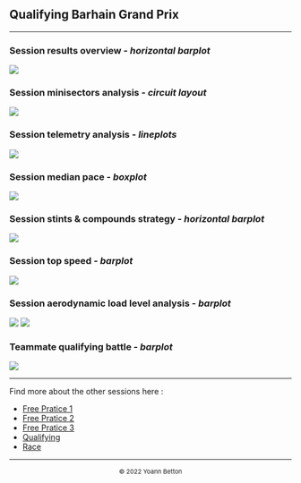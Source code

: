 ## Qualifying Barhain Grand Prix

---

### Session results overview - *horizontal barplot*

<img src="/output/2022-03-20_Bahrain_Grand_Prix/qualifying_results_overview_white.png?raw=true"/>

### Session minisectors analysis - *circuit layout*

<img src="/output/2022-03-20_Bahrain_Grand_Prix/qualifying_minisectors_analysis_white.png?raw=true"/>

### Session telemetry analysis - *lineplots*

<img src="/output/2022-03-20_Bahrain_Grand_Prix/qualifying_telemetry_analysis_white.png?raw=true"/>

### Session median pace - *boxplot*

<img src="/output/2022-03-20_Bahrain_Grand_Prix/qualifying_median_pace_white.png?raw=true"/>

### Session stints & compounds strategy - *horizontal barplot*

<img src="/output/2022-03-20_Bahrain_Grand_Prix/qualifying_stints_compounds_stategy_white.png?raw=true"/>

### Session top speed - *barplot*

<img src="/output/2022-03-20_Bahrain_Grand_Prix/topspeed_qualifying_white.png?raw=true"/>

### Session aerodynamic load level analysis - *barplot*

<img src="/output/2022-03-20_Bahrain_Grand_Prix/qualifying_maximum_throttle_white.png?raw=true"/>

<img src="/output/2022-03-20_Bahrain_Grand_Prix/qualifying_speed_ratio_white.png?raw=true"/>

### Teammate qualifying battle - *barplot*

<img src="/output/2022-03-20_Bahrain_Grand_Prix/teammates_qualifying_battle_white.png?raw=true"/>

--- 

Find more about the other sessions here :
  - [Free Pratice 1](/page/FP1/2022-03-20_Bahrain_Grand_Prix)  
  - [Free Pratice 2](/page/FP2/2022-03-20_Bahrain_Grand_Prix) 
  - [Free Pratice 3](/page/FP3/2022-03-20_Bahrain_Grand_Prix)
  - [Qualifying](/page/Qualifying/2022-03-20_Bahrain_Grand_Prix) 
  - [Race](/page/Race/2022-03-20_Bahrain_Grand_Prix)

---

<div style="text-align: center">
  <p style="font-size:11px">&copy; 2022 Yoann Betton</p>
</div>

<!-- ---

<p style="font-size:11px">Page generated from <a href="https://github.com/yoannbtn/yoannbtn.github.io">github.com/yoannbtn</a>.</p> -->